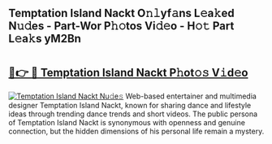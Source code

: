 ## Temptation Island Nackt O𝚗𝚕yf𝚊ns L𝚎a𝚔ed N𝚞𝚍es - Part-Wor P𝚑𝚘tos Vi𝚍𝚎o - H𝚘𝚝 Part L𝚎a𝚔s yM2Bn

# <h2><a href="http://kf30t4.oniu.top/?m=Temptation+Island+Nackt">🔗👉 🔴 Temptation Island Nackt P𝚑ot𝚘𝚜 V𝚒d𝚎o</a></h2>

[![Temptation Island Nackt Nu𝚍e𝚜](https://i.imgur.com/0qMVB7G.gif)](http://kf30t4.oniu.top/?m=Temptation+Island+Nackt)
Web-based entertainer and multimedia designer Temptation Island Nackt, known for sharing dance and lifestyle ideas through trending dance trends and short videos. The public persona of Temptation Island Nackt is synonymous with openness and genuine connection, but the hidden dimensions of his personal life remain a mystery.  
